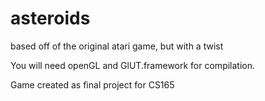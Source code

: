 # asteroids
based off of the original atari game, but with a twist

You will need openGL and GlUT.framework for compilation.

Game created as final project for CS165
